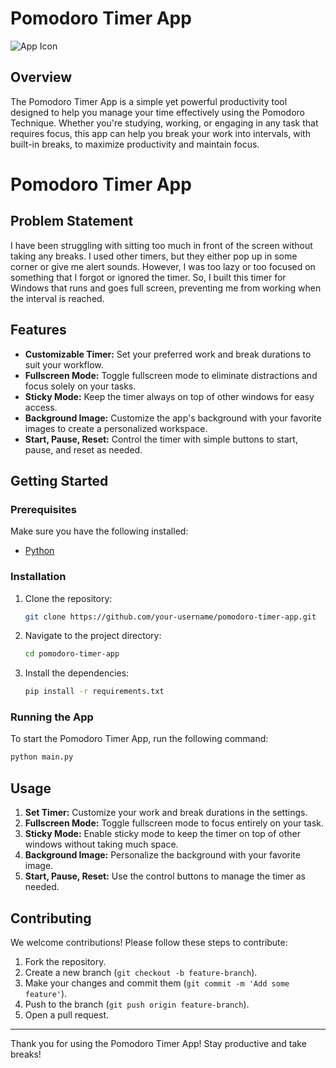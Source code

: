 # Pomodoro Timer App

![App Icon](app.ico)

## Overview

The Pomodoro Timer App is a simple yet powerful productivity tool designed to help you manage your time effectively using the Pomodoro Technique. Whether you're studying, working, or engaging in any task that requires focus, this app can help you break your work into intervals, with built-in breaks, to maximize productivity and maintain focus.

# Pomodoro Timer App

## Problem Statement

I have been struggling with sitting too much in front of the screen without taking any breaks. I used other timers, but they either pop up in some corner or give me alert sounds. However, I was too lazy or too focused on something that I forgot or ignored the timer. So, I built this timer for Windows that runs and goes full screen, preventing me from working when the interval is reached.

## Features

- **Customizable Timer:** Set your preferred work and break durations to suit your workflow.
- **Fullscreen Mode:** Toggle fullscreen mode to eliminate distractions and focus solely on your tasks.
- **Sticky Mode:** Keep the timer always on top of other windows for easy access.
- **Background Image:** Customize the app's background with your favorite images to create a personalized workspace.
- **Start, Pause, Reset:** Control the timer with simple buttons to start, pause, and reset as needed.

## Getting Started

### Prerequisites

Make sure you have the following installed:

- [Python](https://www.python.org/)

### Installation

1. Clone the repository:

   ```bash
   git clone https://github.com/your-username/pomodoro-timer-app.git
   ```

2. Navigate to the project directory:

   ```bash
   cd pomodoro-timer-app
   ```

3. Install the dependencies:

   ```bash
   pip install -r requirements.txt
   ```

### Running the App

To start the Pomodoro Timer App, run the following command:

```bash
python main.py
```

## Usage

1. **Set Timer:** Customize your work and break durations in the settings.
2. **Fullscreen Mode:** Toggle fullscreen mode to focus entirely on your task.
3. **Sticky Mode:** Enable sticky mode to keep the timer on top of other windows without taking much space.
4. **Background Image:** Personalize the background with your favorite image.
5. **Start, Pause, Reset:** Use the control buttons to manage the timer as needed.

## Contributing

We welcome contributions! Please follow these steps to contribute:

1. Fork the repository.
2. Create a new branch (`git checkout -b feature-branch`).
3. Make your changes and commit them (`git commit -m 'Add some feature'`).
4. Push to the branch (`git push origin feature-branch`).
5. Open a pull request.

---

Thank you for using the Pomodoro Timer App! Stay productive and take breaks!
